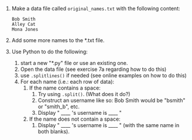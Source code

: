 1. Make a data file called `original_names.txt` with the following content:
      ```
      Bob Smith
      Alley Cat
      Mona Jones
      ```
2. Add some more names to the *.txt file.

3. Use Python to do the following:
   1. start a new "*.py" file or use an existing one.
   2. Open the data file (see exercise 7a regarding how to do this)
   3. use `.splitlines()` if needed (see online examples on how to do this)
   4. For each name (i.e.: each row of data):  
        1. If the name contains a space:
           1. Try using `.split()`.  (What does it do?)
           2. Construct an username like so: Bob Smith would be "bsmith" or "smith_b", etc.
           3. Display " ____ 's username is ____ "
        2. If the name does not contain a space:
           1. Display " ____ 's username is ____ " (with the same name in both blanks).
          
